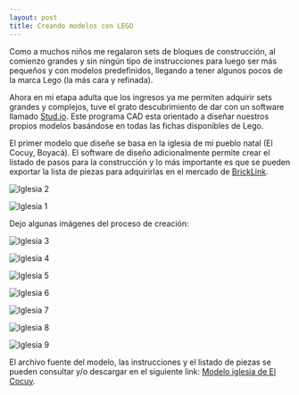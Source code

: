 ```yaml
---
layout: post
title: Creando modelos con LEGO
---
```


Como a muchos niños me regalaron sets de bloques de construcción, al comienzo grandes y sin ningún tipo de instrucciones para luego ser más pequeños y con modelos predefinidos, llegando a tener algunos pocos de la marca Lego (la más cara y refinada).

Ahora en mi etapa adulta que los ingresos ya me permiten adquirir sets grandes y complejos, tuve el grato descubrimiento de dar con un software llamado [Stud.io](https://studio.bricklink.com/v3/studio/download.page). Este programa CAD esta orientado a diseñar nuestros propios modelos basándose en todas las fichas disponibles de Lego.

El primer modelo que diseñe se basa en la iglesia de mi pueblo natal (El Cocuy, Boyacá). El software de diseño adicionalmente permite crear el listado de pasos para la construcción y lo más importante es que se pueden exportar la lista de piezas para adquirirlas en el mercado de [BrickLink](https://www.bricklink.com/v2/main.page).

![Iglesia 2](https://raw.githubusercontent.com/daniels13ca/daniels13ca.github.io/master/images/Iglesia-0.jpg)

![Iglesia 1](https://raw.githubusercontent.com/daniels13ca/daniels13ca.github.io/master/images/Iglesia-1.png)

Dejo algunas imágenes del proceso de creación:

![Iglesia 3](https://raw.githubusercontent.com/daniels13ca/daniels13ca.github.io/master/images/Iglesia-2.png)

![Iglesia 4](https://raw.githubusercontent.com/daniels13ca/daniels13ca.github.io/master/images/Iglesia-3.png)

![Iglesia 5](https://raw.githubusercontent.com/daniels13ca/daniels13ca.github.io/master/images/Iglesia-4.png)

![Iglesia 6](https://raw.githubusercontent.com/daniels13ca/daniels13ca.github.io/master/images/Church6.png)

![Iglesia 7](https://raw.githubusercontent.com/daniels13ca/daniels13ca.github.io/master/images/Church7.png)

![Iglesia 8](https://raw.githubusercontent.com/daniels13ca/daniels13ca.github.io/master/images/Church8.png)

![Iglesia 9](https://raw.githubusercontent.com/daniels13ca/daniels13ca.github.io/master/images/Church9.jpg)

El archivo fuente del modelo, las instrucciones y el listado de piezas se pueden consultar y/o descargar en el siguiente link: [Modelo iglesia de El Cocuy](https://www.bricklink.com/v3/studio/design.page?idModel=138693).